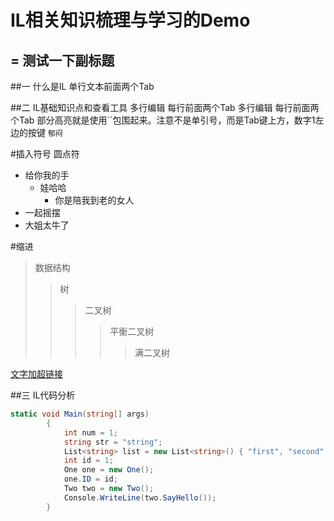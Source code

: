 # IL相关知识梳理与学习的Demo
=
测试一下副标题
-
##一  什么是IL
		单行文本前面两个Tab

		
##二 IL基础知识点和查看工具
		多行编辑
		每行前面两个Tab
		多行编辑
		每行前面两个Tab
		部分高亮就是使用``包围起来。注意不是单引号，而是Tab键上方，数字1左边的按键
`郁闷`

#插入符号 圆点符<br/>
* 给你我的手
	* 娃哈哈
		* 你是陪我到老的女人
* 一起摇摆
* 大姐太牛了

#缩进
>数据结构
>>树
>>>二叉树
>>>>平衡二叉树
>>>>>满二叉树



[文字加超链接](http://www.baidu.com "百度")

##三 IL代码分析

~~~C#
static void Main(string[] args)
        {
            int num = 1;
            string str = "string";
            List<string> list = new List<string>() { "first", "second" };
            int id = 1;
            One one = new One();
            one.ID = id;
            Two two = new Two();
            Console.WriteLine(two.SayHello());
        }
~~~
